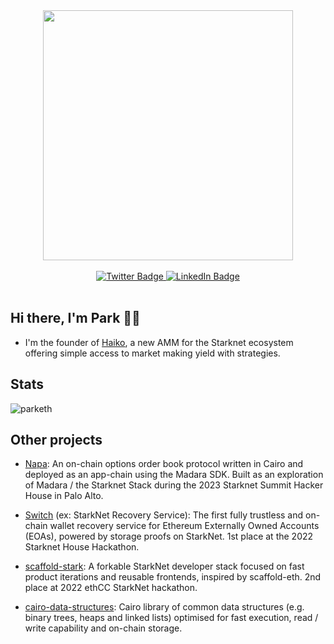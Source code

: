 <div id="header" align="center">
  <img src="https://github.com/abhisheknaiidu/abhisheknaiidu/blob/master/code.gif" width="400"/>
  <br><br>
  <div id="badges">
   <a href="https://twitter.com/park_eth">
    <img src="https://img.shields.io/badge/Twitter-9cf?style=for-the-badge&logo=twitter&logoColor=black" alt="Twitter Badge"/>
  </a>
  <a href="https://www.linkedin.com/in/park-yeung/">
    <img src="https://img.shields.io/badge/LinkedIn-blue?style=for-the-badge&logo=linkedin&logoColor=white" alt="LinkedIn Badge"/>
  </a>
</div>
</div>

<br>

## Hi there, I'm Park 👋🏽

- I'm the founder of [Haiko](https://github.com/haiko-xyz), a new AMM for the Starknet ecosystem offering simple access to market making yield with strategies. 

## Stats

<div>
  <img src="https://github-readme-stats.vercel.app/api/top-langs/?username=parketh&theme=gotham&layout=compact" alt="parketh" />
</div>

## Other projects

- [Napa](https://github.com/parketh/napa): An on-chain options order book protocol written in Cairo and deployed as an app-chain using the Madara SDK. Built as an exploration of Madara / the Starknet Stack during the 2023 Starknet Summit Hacker House in Palo Alto.

- [Switch](https://github.com/switch-recover/switch) (ex: StarkNet Recovery Service): The first fully trustless and on-chain wallet recovery service for Ethereum Externally Owned Accounts (EOAs), powered by storage proofs on StarkNet. 1st place at the 2022 Starknet House Hackathon.

- [scaffold-stark](https://github.com/parketh/scaffold-stark): A forkable StarkNet developer stack focused on fast product iterations and reusable frontends, inspired by scaffold-eth. 2nd place at 2022 ethCC StarkNet hackathon.

- [cairo-data-structures](https://github.com/parketh/cairo-data-structures): Cairo library of common data structures (e.g. binary trees, heaps and linked lists) optimised for fast execution, read / write capability and on-chain storage. 
